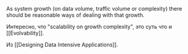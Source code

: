 As system growth (on data volume, traffic volume or complexity) there should be reasonable ways of dealing with that growth.

Интересно, что "scalability on growth complexity", это суть что и [[Evolvability]].

Из [[Designing Data Intensive Applications]].